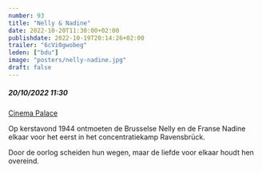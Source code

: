 ```yaml
---
number: 93
title: "Nelly & Nadine"
date: 2022-10-20T11:30:00+02:00
publishdate: 2022-10-19T20:14:26+02:00
trailer: "6cVi0gwobeg"
leden: ["bdu"]
image: "posters/nelly-nadine.jpg"
draft: false
---
```


##### 20/10/2022 11:30

[Cinema Palace](https://cinema-palace.be/nl/film/nelly-nadine)

Op kerstavond 1944 ontmoeten de Brusselse Nelly en de Franse Nadine elkaar voor
het eerst in het concentratiekamp Ravensbrück.
 <!--more-->
Door de oorlog scheiden hun wegen, maar de liefde voor elkaar houdt hen overeind.
